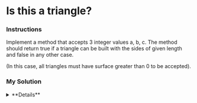 # Is this a triangle?

### Instructions

Implement a method that accepts 3 integer values a, b, c. The method should return true if a triangle can be built with the sides of given length and false in any other case.

(In this case, all triangles must have surface greater than 0 to be accepted).

### My Solution

<details>
  <summary>**Details**</summary>
  <p>
```js
function isTriangle(a,b,c)
{
   return !(a * b < c || a * c < b || b * c < a) ;
}
```
  </p>
</details>
